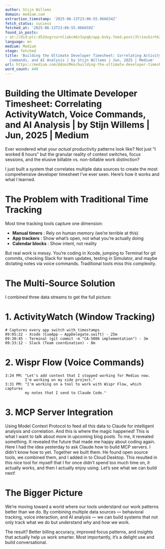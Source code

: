 ```yaml
---
author: Stijn Willems
domain: medium.com
extraction_timestamp: '2025-06-13T23:06:55.966634Z'
fetch_status: success
fetched_at: '2025-06-13T23:06:55.966659Z'
found_in_posts:
- at://did:plc:d52dvgrxurnliakcm6z3spq6/app.bsky.feed.post/3lriou5zrhk2k
language: en
medium: Medium
stage: fetched
title: 'Building the Ultimate Developer Timesheet: Correlating ActivityWatch, Voice
  Commands, and AI Analysis | by Stijn Willems | Jun, 2025 | Medium'
url: https://medium.com/@doozMen/building-the-ultimate-developer-timesheet-correlating-activitywatch-voice-commands-and-ai-ab0175a7a4d3
word_count: 449
---
```


# Building the Ultimate Developer Timesheet: Correlating ActivityWatch, Voice Commands, and AI Analysis | by Stijn Willems | Jun, 2025 | Medium

Ever wondered what your _actual_ productivity patterns look like? Not just “I worked 8 hours” but the granular reality of context switches, focus sessions, and the elusive billable vs. non-billable work distinction?

I just built a system that correlates multiple data sources to create the most comprehensive developer timesheet I’ve ever seen. Here’s how it works and what I learned.

# The Problem with Traditional Time Tracking

Most time tracking tools capture one dimension:

  * **Manual timers** : Rely on human memory \(we’re terrible at this\)
  * **App trackers** : Show what’s open, not what you’re actually doing
  * **Calendar blocks** : Show intent, not reality

But real work is messy. You’re coding in Xcode, jumping to Terminal for git commits, checking Slack for team updates, testing in Simulator, and maybe dictating notes via voice commands. Traditional tools miss this complexity.

# The Multi-Source Solution

I combined three data streams to get the full picture:

# 1\. ActivityWatch \(Window Tracking\)


    # Captures every app switch with timestamps
    09:05:22 - Xcode (CueApp — AppDelegate.swift) - 25m
    09:30:45 - Terminal (git commit -m "CA-5006 implementation") - 3m
    09:33:12 - Slack (Team coordination) - 8m

# 2\. Wispr Flow \(Voice Commands\)


    3:24 PM: "Let's add context that I stopped working for Medias now.
             I'm working on my side project."
    3:31 PM: "I'm working on a tool to work with Wispr Flow, which captures
             my notes that I send to Claude Code."

# 3\. MCP Server Integration

Using Model Context Protocol to feed all this data to Claude for intelligent analysis and correlation. And this is where the magic happened\! This is what I want to talk about more in upcoming blog posts. To me, it revealed something. It revealed the future that made me happy about coding again. Here I had the idea yesterday to ask Claude how to build MCP servers. I didn’t know how to yet. Together we built them. He found open source tools, we combined them, and I added in to Cloud Desktop. This resulted in this nice tool for myself that I for once didn’t spend too much time on, it actually works, and then I actually enjoy using. Let’s see what we can build next\!

# The Bigger Picture

We’re moving toward a world where our tools understand our work patterns better than we do. By combining multiple data sources — behavioral tracking, voice interaction, and AI analysis — we can build systems that not only track what we do but understand _why_ and _how_ we work.

The result? Better billing accuracy, improved focus patterns, and insights that actually help us work smarter. Most importantly, it’s a delight use and build conversational.